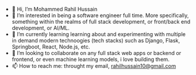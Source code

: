 - 👋 Hi, I’m Mohammed Rahil Hussain
- 👀 I’m interested in being a software engineer full time. More specifically, something within the realms of full stack development, or front/back end development, or AI/ML.
- 🌱 I’m currently learning learning about and experimenting with multiple in demand modern technoogies (tech stacks) such as Django, Flask, Springboot, React, Node.js, etc.
- 💞️ I’m looking to collaborate on any full stack web apps or backend or frontend, or even machine learning models, i love building them.
- 📫 How to reach me: throught my email, rahilhussain10@gmail.com
